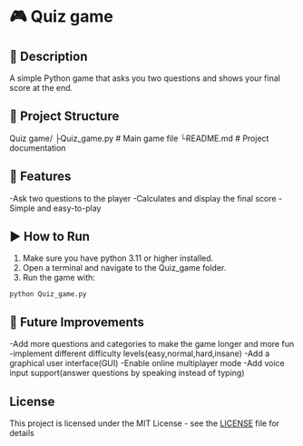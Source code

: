 # 🎮 Quiz game

## 📖 Description

A simple Python game that asks you two questions and shows your final score at the end.

## 📂 Project Structure

Quiz game/
 ├Quiz_game.py   # Main game file
 └README.md      # Project documentation

 ## 🌠 Features

-Ask two questions to the player
-Calculates and display the final score
-Simple and easy-to-play

## ▶️ How to Run

1. Make sure you have python 3.11 or higher installed.
2. Open a terminal and navigate to the Quiz_game folder.
3. Run the game with:

```Sh
python Quiz_game.py
```

## 🚀 Future Improvements

-Add more questions and categories to make the game longer and more fun
-implement different difficulty levels(easy,normal,hard,insane)
-Add a graphical user interface(GUI)
-Enable online multiplayer mode
-Add voice input support(answer questions by speaking instead of typing)

## License

This project is licensed under the MIT License - see the [LICENSE](LICENSE) file for details
